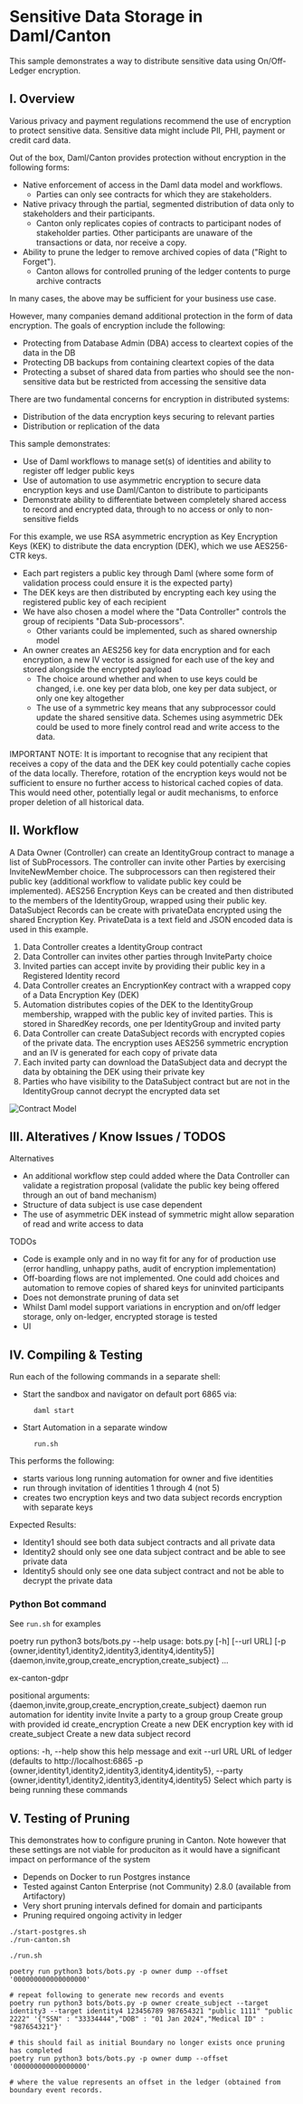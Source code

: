 #  Sensitive Data Storage in Daml/Canton

This sample demonstrates a way to distribute sensitive data using On/Off-Ledger encryption.

## I. Overview 

Various privacy and payment regulations recommend the use of encryption to protect sensitive data. Sensitive data might include PII, PHI, payment or credit card data. 

Out of the box, Daml/Canton provides protection without encryption in the following forms:

- Native enforcement of access in the Daml data model and workflows. 
  - Parties can only see contracts for which they are stakeholders.
- Native privacy through the partial, segmented distribution of data only to stakeholders and their participants. 
  - Canton only replicates copies of contracts to participant nodes of stakeholder parties. Other participants are unaware of the transactions or data, nor receive a copy.
- Ability to prune the ledger to remove archived copies of data ("Right to Forget"). 
  - Canton allows for controlled pruning of the ledger contents to purge archive contracts 

In many cases, the above may be sufficient for your business use case.

However, many companies demand additional protection in the form of data encryption. The goals of encryption include the following:

- Protecting from Database Admin (DBA) access to cleartext copies of the data in the DB
- Protecting DB backups from containing cleartext copies of the data
- Protecting a subset of shared data from parties who should see the non-sensitive data but be restricted from accessing the sensitive data

There are two fundamental concerns for encryption in distributed systems:
- Distribution of the data encryption keys securing to relevant parties
- Distribution or replication of the data

This sample demonstrates:
- Use of Daml workflows to manage set(s) of identities and ability to register off ledger public keys
- Use of automation to use asymmetric encryption to secure data encryption keys and use Daml/Canton to distribute to participants
- Demonstrate ability to differentiate between completely shared access to record and encrypted data, through to no access or only to non-sensitive fields

For this example, we use RSA asymmetric encryption as Key Encryption Keys (KEK) to distribute the data encryption (DEK), which we use AES256-CTR keys.
- Each part registers a public key through Daml (where some form of validation process could ensure it is the expected party)
- The DEK keys are then distributed by encrypting each key using the registered public key of each recipient
- We have also chosen a model where the "Data Controller" controls the group of recipients "Data Sub-processors". 
  - Other variants could be implemented, such as shared ownership model
- An owner creates an AES256 key for data encryption and for each encryption, a new IV vector is assigned for each use of the key and stored alongside the encrypted payload
  - The choice around whether and when to use keys could be changed, i.e. one key per data blob, one key per data subject, or only one key altogether
  - The use of a symmetric key means that any subprocessor could update the shared sensitive data. Schemes using asymmetric DEk could be used to more finely control read and write access to the data.

IMPORTANT NOTE: It is important to recognise that any recipient that receives a copy of the data and the DEK key could potentially cache copies of the data locally. Therefore, rotation of the 
encryption keys would not be sufficient to ensure no further access to historical cached copies of data. This would need other, potentially legal or audit mechanisms, to 
enforce proper deletion of all historical data.

## II. Workflow

A Data Owner (Controller) can create an IdentityGroup contract to manage a list of SubProcessors. The controller can invite other Parties by exercising InviteNewMember choice. The subprocessors can then registered their public key (additional workflow to validate public key could be implemented). AES256 Encryption Keys can be created and then distributed to the members of the IdentityGroup, wrapped using their public key. DataSubject Records can be create with privateData encrypted using the shared Encryption Key. PrivateData is a text field and JSON encoded data is used in this example.

  1. Data Controller creates a IdentityGroup contract
  2. Data Controller can invites other parties through InviteParty choice
  3. Invited parties can accept invite by providing their public key in a Registered Identity record 
  4. Data Controller creates an EncryptionKey contract with a wrapped copy of a Data Encryption Key (DEK)
  5. Automation distributes copies of the DEK to the IdentityGroup membership, wrapped with the public key of invited parties. This is stored in SharedKey records, one per IdentityGroup and invited party
  6. Data Controller can create DataSubject records with encrypted copies of the private data. The encryption uses AES256 symmetric encryption and an IV is generated for each copy of private data
  7. Each invited party can download the DataSubject data and decrypt the data by obtaining the DEK using their private key
  8. Parties who have visibility to the DataSubject contract but are not in the IdentityGroup cannot decrypt the encrypted data set

![Contract Model](images/contracts.png)

## III. Alteratives / Know Issues / TODOS

Alternatives
- An additional workflow step could added where the Data Controller can validate a registration proposal (validate the public key being offered through an out of band mechanism)
- Structure of data subject is use case dependent
- The use of asymmetric DEK instead of symmetric might allow separation of read and write access to data

TODOs
- Code is example only and in no way fit for any for of production use (error handling, unhappy paths, audit of encryption implementation)
- Off-boarding flows are not implemented. One could add choices and automation to remove copies of shared keys for uninvited participants
- Does not demonstrate pruning of data set
- Whilst Daml model support variations in encryption and on/off ledger storage, only on-ledger, encrypted storage is tested
- UI

## IV. Compiling & Testing

Run each of the following commands in a separate shell:

* Start the sandbox and navigator on default port 6865 via:

```
      daml start
```

* Start Automation in a separate window

```
      run.sh
```

This performs the following:
- starts various long running automation for owner and five identities
- run through invitation of identities 1 through 4 (not 5)
- creates two encryption keys and two data subject records encryption with separate keys

Expected Results:

- Identity1 should see both data subject contracts and all private data
- Identity2 should only see one data subject contract and be able to see private data
- Identity5 should only see one data subject contract and not be able to decrypt the private data

### Python Bot command

See ```run.sh``` for examples

poetry run python3 bots/bots.py --help
usage: bots.py [-h] [--url URL] [-p {owner,identity1,identity2,identity3,identity4,identity5}]
               {daemon,invite,group,create_encryption,create_subject} ...

ex-canton-gdpr

positional arguments:
  {daemon,invite,group,create_encryption,create_subject}
    daemon              run automation for identity
    invite              Invite a party to a group
    group               Create group with provided id
    create_encryption   Create a new DEK encryption key with id
    create_subject      Create a new data subject record

options:
  -h, --help            show this help message and exit
  --url URL             URL of ledger (defaults to http://localhost:6865
  -p {owner,identity1,identity2,identity3,identity4,identity5}, --party {owner,identity1,identity2,identity3,identity4,identity5}
                        Select which party is being running these commands


## V. Testing of Pruning

This demonstrates how to configure pruning in Canton. Note however that these settings are not viable for produciton as it would
have a significant impact on performance of the system

- Depends on Docker to run Postgres instance
- Tested against Canton Enterprise (not Community) 2.8.0 (available from Artifactory)
- Very short pruning intervals defined for domain and participants
- Pruning required ongoing activity in ledger

```angular2html
./start-postgres.sh
./run-canton.sh

./run.sh

poetry run python3 bots/bots.py -p owner dump --offset '000000000000000000'

# repeat following to generate new records and events
poetry run python3 bots/bots.py -p owner create_subject --target identity3 --target identity4 123456789 987654321 "public 1111" "public 2222" '{"SSN" : "33334444","DOB" : "01 Jan 2024","Medical ID" : "987654321"}'

# this should fail as initial Boundary no longer exists once pruning has completed
poetry run python3 bots/bots.py -p owner dump --offset '000000000000000000'

# where the value represents an offset in the ledger (obtained from boundary event records.

```